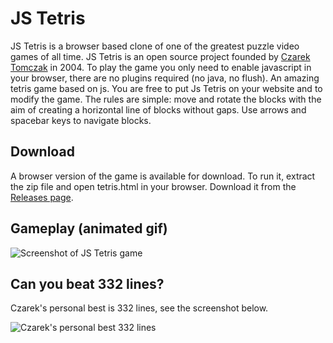 # JS Tetris

JS Tetris is a browser based clone of one of the greatest
puzzle video games of all time. JS Tetris is an open source project
founded by
[Czarek Tomczak](https://drive.google.com/file/d/17xmoT5Z_zTHkVclqPzrs2aAV64Uiu7fh/view)
in 2004. To play the game you only need to enable javascript
in your browser, there are no plugins required (no java,
no flush). An amazing tetris game based on js. You are free to put Js Tetris on your website
and to modify the game. The rules are simple: move and rotate the
blocks with the aim of creating a horizontal line of blocks
without gaps. Use arrows and spacebar keys to navigate blocks.


## Download

A browser version of the game is available for download. To run it, extract the
zip file and open tetris.html in your browser. Download it from
the [Releases page](../../releases).


## Gameplay (animated gif)

![Screenshot of JS Tetris game](https://raw.githubusercontent.com/cztomczak/jstetris/master/screenshots/Tetris_basic_game2.gif)


## Can you beat 332 lines?

Czarek's personal best is 332 lines, see the screenshot below.

![Czarek's personal best 332 lines](https://raw.githubusercontent.com/cztomczak/jstetris/master/screenshots/czarek-pb-332-lines.png)

